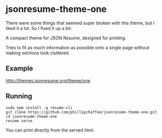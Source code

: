 # jsonresume-theme-one

There were some things that seemed super broken with this theme, but I liked it a lot. So I fixed it up a bit.

A compact theme for JSON Resume, designed for printing. 

Tries to fit as much information as possible onto a single page without making sections look cluttered.

## Example

http://themes.jsonresume.org/theme/one

## Running

```
sudo npm install -g resume-cli
git clone https://github.com/phillipchaffee/jsonresume-theme-one.git
cd jsonresume-theme-one
resume serve
```
You can print directly from the served html.
